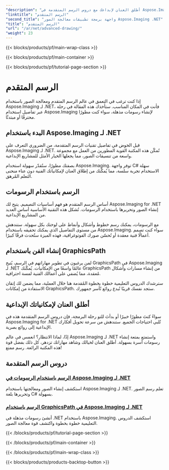 ```yaml
---
"description": "أطلق العنان لإبداعك مع دروس الرسم المتقدمة في Aspose.Imaging لـ .NET. تعلم إنشاء الصور وتحريرها بسهولة باستخدام C#."
"linktitle": "الرسم المتقدم"
"second_title": "واجهة برمجة تطبيقات معالجة الصور Aspose.Imaging .NET"
"title": "الرسم المتقدم"
"url": "/ar/net/advanced-drawing/"
"weight": 23
---
```


{{< blocks/products/pf/main-wrap-class >}}

{{< blocks/products/pf/main-container >}}

{{< blocks/products/pf/tutorial-page-section >}}

# الرسم المتقدم


إذا كنت ترغب في التعمق في عالم الرسم المتقدم ومعالجة الصور باستخدام Aspose.Imaging لـ .NET، فأنت في المكان المناسب. ستأخذك هذه المقالة في رحلة عبر تفاصيل استخدام Aspose.Imaging لإنشاء رسومات مذهلة، سواء كنت مطورًا محترفًا أو مبتدئًا.

## البدء باستخدام Aspose.Imaging لـ .NET

قبل الخوض في تفاصيل تقنيات الرسم المتقدمة، من الضروري التعرف على Aspose.Imaging لـ .NET. تُمكّن هذه المكتبة القوية المطورين من العمل مع مجموعة واسعة من تنسيقات الصور، مما يجعلها الخيار الأمثل للمشاريع الإبداعية.

بصفتك مطورًا، ستُقدّر سهولة استخدام Aspose.Imaging. توفر واجهة C# سهلة الاستخدام تجربة سلسة، مما يُمكّنك من إطلاق العنان لإمكانياتك الفنية دون عناء منحنى التعلم المُرهق.

## الرسم باستخدام الرسومات

أساس الرسم المتقدم هو فهم أساسيات التصميم. يتيح لك Aspose.Imaging for .NET إنشاء الصور وتحريرها باستخدام الرسومات. تُشكل هذه التقنية الأساسية أساس العديد من المشاريع الإبداعية. 

مع الرسومات، يمكنك رسم خطوط وأشكال وأنماط على لوحتك بكل سهولة. ستندهش من مستوى التفاصيل الذي يمكنك تحقيقه باستخدام Aspose.Imaging. سواء كنت تصمم أعمالًا فنية معقدة أو تُحسّن صورك الفوتوغرافية، فهذه الميزة ستُحدث فرقًا كبيرًا.

## إنشاء الفن باستخدام GraphicsPath

لمن يرغبون في تطوير مهاراتهم في الرسم، يُتيح GraphicsPath في Aspose.Imaging لـ .NET عالمًا واسعًا من الإمكانيات. يُمكّنك GraphicsPath من إنشاء مسارات وأشكال مُعقدة، مما يُضفي على أعمالك الفنية لمسة احترافية.

سترشدك الدروس التعليمية خطوة بخطوة المُقدمة هنا خلال العملية، مما يضمن لك إتقان الاستفادة من إمكانات GraphicsPath. ستجد نفسك قريبًا تُبدع روائع تُأسر جمهورك.

## أطلق العنان لإمكانياتك الإبداعية

سواءً كنتَ مطورًا خبيرًا أو بدأتَ للتو رحلة البرمجة، فإن دروس الرسم المتقدمة هذه في Aspose.Imaging for .NET تُلبي احتياجات الجميع. ستندهش من سرعة تحويل أفكارك الإبداعية إلى روائع بصرية.

إذًا، لماذا الانتظار؟ انغمس في عالم Aspose.Imaging لـ .NET واستمتع بمتعة إنشاء رسومات آسرة بسهولة. أطلق العنان لخيالك وشاهد مهاراتك تزدهر، كل ذلك بفضل قوة هذه المكتبة الرائعة. رسم ممتع!
## دروس الرسم المتقدمة
### [الرسم باستخدام الرسومات في Aspose.Imaging لـ .NET](./draw-using-graphics/)
استكشف إنشاء الصور ومعالجتها باستخدام Aspose.Imaging لـ .NET. تعلم رسم الصور وتحريرها بلغة C# بسهولة.
### [الرسم باستخدام GraphicsPath في Aspose.Imaging لـ .NET](./draw-using-graphicspath/)
أنشئ رسومات مذهلة في .NET باستخدام Aspose.Imaging. استكشف الدروس التعليمية خطوة بخطوة واكتشف قوة معالجة الصور.

{{< /blocks/products/pf/tutorial-page-section >}}

{{< /blocks/products/pf/main-container >}}

{{< /blocks/products/pf/main-wrap-class >}}

{{< blocks/products/products-backtop-button >}}